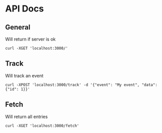 # API Docs

## General

Will return if server is ok
```
curl -XGET 'localhost:3000/'
```

## Track

Will track an event
```
curl -XPOST 'localhost:3000/track' -d '{"event": "My event", "data": {"id": 1}}'
```

## Fetch

Will return all entries
```
curl -XGET 'localhost:3000/fetch'
```
